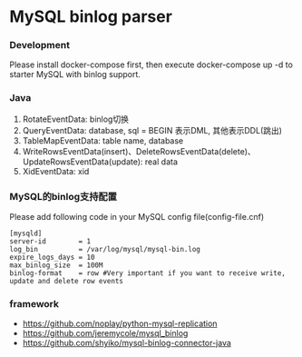 MySQL binlog parser
=========================

### Development

Please install docker-compose first, then execute docker-compose up -d to starter MySQL with binlog support.

### Java

1. RotateEventData: binlog切换
2. QueryEventData: database, sql = BEGIN 表示DML, 其他表示DDL(跳出)
3. TableMapEventData:  table name, database
4. WriteRowsEventData(insert)、DeleteRowsEventData(delete)、UpdateRowsEventData(update): real data
5. XidEventData: xid

### MySQL的binlog支持配置
Please add following code in your MySQL config file(config-file.cnf)

```
[mysqld]
server-id        = 1
log_bin          = /var/log/mysql/mysql-bin.log
expire_logs_days = 10
max_binlog_size  = 100M
binlog-format    = row #Very important if you want to receive write, update and delete row events
```

### framework

* https://github.com/noplay/python-mysql-replication
* https://github.com/jeremycole/mysql_binlog
* https://github.com/shyiko/mysql-binlog-connector-java